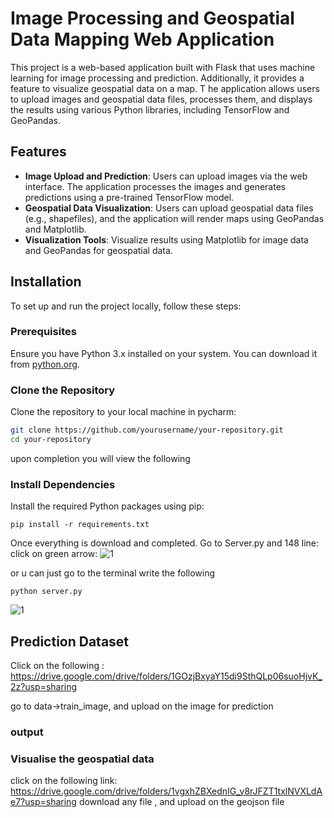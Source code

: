 # Image Processing and Geospatial Data Mapping Web Application

This project is a web-based application built with Flask that uses machine learning for image processing and prediction.
Additionally, it provides a feature to visualize geospatial data on a map. T
he application allows users to upload images and geospatial data files, processes them, and displays the results using various Python libraries, including TensorFlow and GeoPandas.

## Features

- **Image Upload and Prediction**: Users can upload images via the web interface. The application processes the images and generates predictions using a pre-trained TensorFlow model.
- **Geospatial Data Visualization**: Users can upload geospatial data files (e.g., shapefiles), and the application will render maps using GeoPandas and Matplotlib.
- **Visualization Tools**: Visualize results using Matplotlib for image data and GeoPandas for geospatial data.

## Installation

To set up and run the project locally, follow these steps:

### Prerequisites

Ensure you have Python 3.x installed on your system. You can download it from [python.org](https://www.python.org/downloads/).

### Clone the Repository

Clone the repository to your local machine in pycharm:

```bash
git clone https://github.com/yourusername/your-repository.git
cd your-repository
```

upon completion you will view the following
### Install Dependencies

Install the required Python packages using pip:
```
pip install -r requirements.txt
```

Once everything is download and completed. 
Go to Server.py and 148 line: click on green arrow:
![1](https://github.com/user-attachments/assets/26fd9922-d4e1-4ead-b124-7754dec4932b)





or u can just go to the terminal write the following
```
python server.py
```
![1](https://github.com/user-attachments/assets/1df65ae7-8710-4ff1-9b37-ca664bc977c0)

## Prediction Dataset

Click on the following : https://drive.google.com/drive/folders/1GOzjBxyaY15di9SthQLp06suoHjvK_2z?usp=sharing

go to data->train_image, and upload on the image for prediction
### output


### Visualise the geospatial data

click on the following link: https://drive.google.com/drive/folders/1vgxhZBXednIG_v8rJFZT1txlNVXLdAe7?usp=sharing
download any file , and upload on the geojson file
